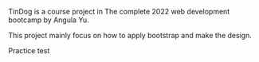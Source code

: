 TinDog is a course project in The complete 2022 web development bootcamp by Angula Yu.

This project mainly focus on how to apply bootstrap and make the design.

Practice test
